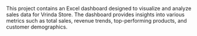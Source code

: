 This project contains an Excel dashboard designed to visualize and analyze sales data for Vrinda Store. The dashboard provides insights into various metrics such as total sales, revenue trends, top-performing products, and customer demographics.
